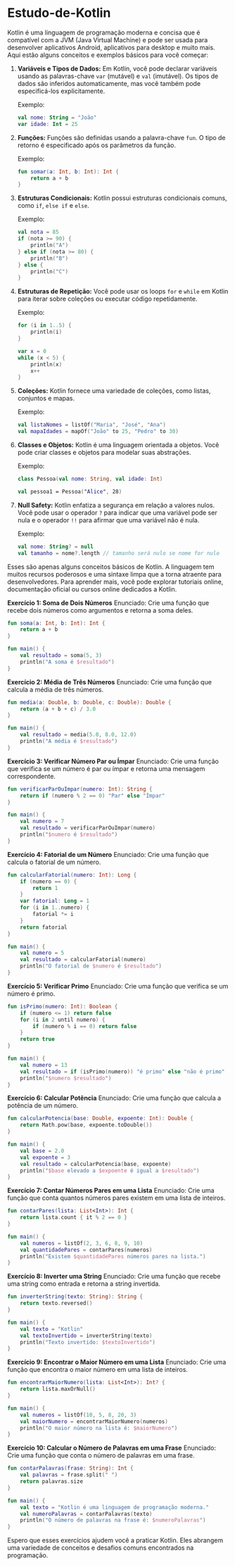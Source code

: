 # Estudo-de-Kotlin
Kotlin é uma linguagem de programação moderna e concisa que é compatível com a JVM (Java Virtual Machine) e pode ser usada para desenvolver aplicativos Android, aplicativos para desktop e muito mais. Aqui estão alguns conceitos e exemplos básicos para você começar:

1. **Variáveis e Tipos de Dados:**
   Em Kotlin, você pode declarar variáveis usando as palavras-chave `var` (mutável) e `val` (imutável). Os tipos de dados são inferidos automaticamente, mas você também pode especificá-los explicitamente.

   Exemplo:
   ```kotlin
   val nome: String = "João"
   var idade: Int = 25
   ```

2. **Funções:**
   Funções são definidas usando a palavra-chave `fun`. O tipo de retorno é especificado após os parâmetros da função.

   Exemplo:
   ```kotlin
   fun somar(a: Int, b: Int): Int {
       return a + b
   }
   ```

3. **Estruturas Condicionais:**
   Kotlin possui estruturas condicionais comuns, como `if`, `else if` e `else`.

   Exemplo:
   ```kotlin
   val nota = 85
   if (nota >= 90) {
       println("A")
   } else if (nota >= 80) {
       println("B")
   } else {
       println("C")
   }
   ```

4. **Estruturas de Repetição:**
   Você pode usar os loops `for` e `while` em Kotlin para iterar sobre coleções ou executar código repetidamente.

   Exemplo:
   ```kotlin
   for (i in 1..5) {
       println(i)
   }

   var x = 0
   while (x < 5) {
       println(x)
       x++
   }
   ```

5. **Coleções:**
   Kotlin fornece uma variedade de coleções, como listas, conjuntos e mapas.

   Exemplo:
   ```kotlin
   val listaNomes = listOf("Maria", "José", "Ana")
   val mapaIdades = mapOf("João" to 25, "Pedro" to 30)
   ```

6. **Classes e Objetos:**
   Kotlin é uma linguagem orientada a objetos. Você pode criar classes e objetos para modelar suas abstrações.

   Exemplo:
   ```kotlin
   class Pessoa(val nome: String, val idade: Int)

   val pessoa1 = Pessoa("Alice", 28)
   ```

7. **Null Safety:**
   Kotlin enfatiza a segurança em relação a valores nulos. Você pode usar o operador `?` para indicar que uma variável pode ser nula e o operador `!!` para afirmar que uma variável não é nula.

   Exemplo:
   ```kotlin
   val nome: String? = null
   val tamanho = nome?.length // tamanho será nulo se nome for nulo
   ```

Esses são apenas alguns conceitos básicos de Kotlin. A linguagem tem muitos recursos poderosos e uma sintaxe limpa que a torna atraente para desenvolvedores. Para aprender mais, você pode explorar tutoriais online, documentação oficial ou cursos online dedicados a Kotlin.

**Exercício 1: Soma de Dois Números**
Enunciado: Crie uma função que recebe dois números como argumentos e retorna a soma deles.

```kotlin
fun soma(a: Int, b: Int): Int {
    return a + b
}

fun main() {
    val resultado = soma(5, 3)
    println("A soma é $resultado")
}
```

**Exercício 2: Média de Três Números**
Enunciado: Crie uma função que calcula a média de três números.

```kotlin
fun media(a: Double, b: Double, c: Double): Double {
    return (a + b + c) / 3.0
}

fun main() {
    val resultado = media(5.0, 8.0, 12.0)
    println("A média é $resultado")
}
```

**Exercício 3: Verificar Número Par ou Ímpar**
Enunciado: Crie uma função que verifica se um número é par ou ímpar e retorna uma mensagem correspondente.

```kotlin
fun verificarParOuImpar(numero: Int): String {
    return if (numero % 2 == 0) "Par" else "Ímpar"
}

fun main() {
    val numero = 7
    val resultado = verificarParOuImpar(numero)
    println("$numero é $resultado")
}
```

**Exercício 4: Fatorial de um Número**
Enunciado: Crie uma função que calcula o fatorial de um número.

```kotlin
fun calcularFatorial(numero: Int): Long {
    if (numero == 0) {
        return 1
    }
    var fatorial: Long = 1
    for (i in 1..numero) {
        fatorial *= i
    }
    return fatorial
}

fun main() {
    val numero = 5
    val resultado = calcularFatorial(numero)
    println("O fatorial de $numero é $resultado")
}
```

**Exercício 5: Verificar Primo**
Enunciado: Crie uma função que verifica se um número é primo.

```kotlin
fun isPrimo(numero: Int): Boolean {
    if (numero <= 1) return false
    for (i in 2 until numero) {
        if (numero % i == 0) return false
    }
    return true
}

fun main() {
    val numero = 13
    val resultado = if (isPrimo(numero)) "é primo" else "não é primo"
    println("$numero $resultado")
}
```

**Exercício 6: Calcular Potência**
Enunciado: Crie uma função que calcula a potência de um número.

```kotlin
fun calcularPotencia(base: Double, expoente: Int): Double {
    return Math.pow(base, expoente.toDouble())
}

fun main() {
    val base = 2.0
    val expoente = 3
    val resultado = calcularPotencia(base, expoente)
    println("$base elevado a $expoente é igual a $resultado")
}
```

**Exercício 7: Contar Números Pares em uma Lista**
Enunciado: Crie uma função que conta quantos números pares existem em uma lista de inteiros.

```kotlin
fun contarPares(lista: List<Int>): Int {
    return lista.count { it % 2 == 0 }
}

fun main() {
    val numeros = listOf(2, 3, 6, 8, 9, 10)
    val quantidadePares = contarPares(numeros)
    println("Existem $quantidadePares números pares na lista.")
}
```

**Exercício 8: Inverter uma String**
Enunciado: Crie uma função que recebe uma string como entrada e retorna a string invertida.

```kotlin
fun inverterString(texto: String): String {
    return texto.reversed()
}

fun main() {
    val texto = "Kotlin"
    val textoInvertido = inverterString(texto)
    println("Texto invertido: $textoInvertido")
}
```

**Exercício 9: Encontrar o Maior Número em uma Lista**
Enunciado: Crie uma função que encontra o maior número em uma lista de inteiros.

```kotlin
fun encontrarMaiorNumero(lista: List<Int>): Int? {
    return lista.maxOrNull()
}

fun main() {
    val numeros = listOf(10, 5, 8, 20, 3)
    val maiorNumero = encontrarMaiorNumero(numeros)
    println("O maior número na lista é: $maiorNumero")
}
```

**Exercício 10: Calcular o Número de Palavras em uma Frase**
Enunciado: Crie uma função que conta o número de palavras em uma frase.

```kotlin
fun contarPalavras(frase: String): Int {
    val palavras = frase.split(" ")
    return palavras.size
}

fun main() {
    val texto = "Kotlin é uma linguagem de programação moderna."
    val numeroPalavras = contarPalavras(texto)
    println("O número de palavras na frase é: $numeroPalavras")
}
```

Espero que esses exercícios ajudem você a praticar Kotlin. Eles abrangem uma variedade de conceitos e desafios comuns encontrados na programação.
